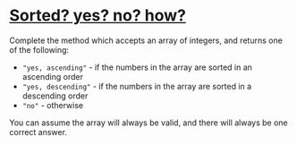 # [Sorted? yes? no? how?](https://www.codewars.com/kata/sorted-yes-no-how "https://www.codewars.com/kata/580a4734d6df748060000045")

Complete the method which accepts an array of integers, and returns one of the following:

* `"yes, ascending"` - if the numbers in the array are sorted in an ascending order
* `"yes, descending"` - if the numbers in the array are sorted in a descending order
* `"no"` - otherwise


You can assume the array will always be valid, and there will always be one correct answer.